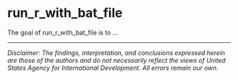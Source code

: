 
# run_r_with_bat_file

<!-- badges: start -->
<!-- badges: end -->

The goal of run_r_with_bat_file is to ...


---

*Disclaimer: The findings, interpretation, and conclusions expressed herein are those of the authors and do not necessarily reflect the views of United States Agency for International Development. All errors remain our own.*